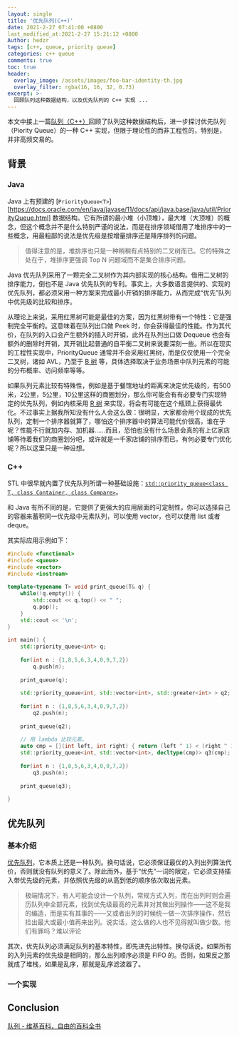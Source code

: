 ```yaml
---
layout: single
title: '优先队列(C++)'
date: 2021-2-27 07:41:00 +0800
last_modified_at:2021-2-27 15:21:12 +0800
Author: hedzr
tags: [c++, queue, priority queue]
categories: c++ queue
comments: true
toc: true
header:
  overlay_image: /assets/images/foo-bar-identity-th.jpg
  overlay_filter: rgba(16, 16, 32, 0.73)
excerpt: >-
  回顾队列这种数据结构，以及优先队列的 C++ 实现 ...
---
```








本文中接上一篇[队列（C++）](/c++/queue/cxx-and-queue)回顾了队列这种数据结构后，进一步探讨优先队列（Piority Queue）的一种 C++ 实现，但限于理论性的而非工程性的，特别是，并非高频交易的。

## 背景

### Java

Java 上有预建的 [`PriorityQueue<T>`][https://docs.oracle.com/en/java/javase/11/docs/api/java.base/java/util/PriorityQueue.html] 数据结构。它有所谓的最小堆（小顶堆），最大堆（大顶堆）的概念，但这个概念并不是什么特别严谨的说法，而是在排序领域借用了堆排序中的一些概念，用最粗鄙的说法是优先级是按增量排序还是降序排列的问题。

> 值得注意的是，堆排序也只是一种稍稍有点特别的二叉树而已。它的特殊之处在于，堆排序更强调 Top N 问题域而不是集合排序问题。

Java 优先队列采用了一颗完全二叉树作为其内部实现的核心结构。借用二叉树的排序能力，倒也不是 Java 优先队列的专利。事实上，大多数语言提供的、实现的优先队列，都必须采用一种方案来完成最小开销的排序能力，从而完成“优先”队列中优先级的比较和排序。

从理论上来说，采用红黑树可能是最佳的方案，因为红黑树带有一个特性：它是强制完全平衡的。这意味着在队列出口做 Peek 时，你会获得最佳的性能。作为其代价，在队列的入口会产生额外的插入时开销，此外在队列出口做 Dequeue 也会有额外的删除时开销，其开销比起普通的自平衡二叉树来说要深刻一些。所以在现实的工程性实现中，PriorityQueue 通常并不会采用红黑树，而是仅仅使用一个完全二叉树，诸如 AVL，乃至于 [B 树](https://en.wikipedia.org/wiki/B%2B_tree) 等，具体选择取决于业务场景中队列元素的可能的分布概率、访问频率等等。

如果队列元素比较有特殊性，例如是基于餐馆地址的距离来决定优先级的，有500米，2公里，5公里，10公里这样的商圈划分，那么你可能会有有必要专门实现特定的优先队列，例如内核采用 [R 树](https://en.wikipedia.org/wiki/R-tree) 来实现，将会有可能在这个瓶颈上获得最优化。不过事实上据我所知没有什么人会这么做：很明显，大家都会用个现成的优先队列，定制一个排序器就算了，哪怕这个排序器中的算法可能代价很高，谁在乎呢？性能不行就加内存、加机器……而且，恐怕也没有什么场景会真的有上亿家店铺等待着我们的商圈划分吧，或许就是一千家店铺的排序而已，有何必要专门优化呢？所以这里只是一种设想。



### C++

STL 中很早就内置了优先队列所谓一种基础设施：[`std::priority_queue<class T, class Container, class Compare>`](https://en.cppreference.com/w/cpp/container/priority_queue)。

和 Java 有所不同的是，它提供了更强大的应用层面的可定制性，你可以选择自己的容器来蓄积同一优先级中元素队列，可以使用 vector，也可以使用 list 或者 deque。

其实际应用示例如下：

```cpp
#include <functional>
#include <queue>
#include <vector>
#include <iostream>
 
template<typename T> void print_queue(T& q) {
    while(!q.empty()) {
        std::cout << q.top() << " ";
        q.pop();
    }
    std::cout << '\n';
}
 
int main() {
    std::priority_queue<int> q;
 
    for(int n : {1,8,5,6,3,4,0,9,7,2})
        q.push(n);
 
    print_queue(q);
 
    std::priority_queue<int, std::vector<int>, std::greater<int> > q2;
 
    for(int n : {1,8,5,6,3,4,0,9,7,2})
        q2.push(n);
 
    print_queue(q2);
 
    // 用 lambda 比较元素。
    auto cmp = [](int left, int right) { return (left ^ 1) < (right ^ 1); };
    std::priority_queue<int, std::vector<int>, decltype(cmp)> q3(cmp);
 
    for(int n : {1,8,5,6,3,4,0,9,7,2})
        q3.push(n);
 
    print_queue(q3);
 
}
```





## 优先队列



### 基本介绍

[优先队列](https://en.wikipedia.org/wiki/Priority_queue)，它本质上还是一种队列。换句话说，它必须保证最优的入列出列算法代价，否则就没有队列的意义了。除此而外，基于“优先”一词的限定，它必须支持插入带优先级的元素，并依照优先级的从高到低的顺序依次取出元素。

> 极端情况下，有人可能会设计一个队列，常规方式入列，而在出列时则会遍历队列中全部元素，找到优先级最高的元素并对其做出列操作——这不是我的编造，而是实有其事的——又或者出列的时候统一做一次排序操作，然后捡出最大或最小值再来出列。说实话，这么做的人也不见得就叫做少数。他们有罪吗？难以评论



其次，优先队列必须满足队列的基本特性，即先进先出特性。换句话说，如果所有的入列元素的优先级是相同的，那么出列顺序必须是 FIFO 的。否则，如果反之那就成了堆栈，如果是乱序，那就是乱序滤波器了。





### 一个实现







## Conclusion



[队列 - 维基百科，自由的百科全书](https://zh.wikipedia.org/wiki/%E9%98%9F%E5%88%97) 

